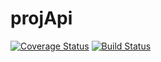 # projApi


[![Coverage Status](https://coveralls.io/repos/github/jomi19/projApi/badge.svg?branch=main&t=W7Hnyu)](https://coveralls.io/github/jomi19/projApi?branch=main) [![Build Status](https://travis-ci.com/jomi19/projApi.svg?token=XKTuabh1qANLjz5jSPra&branch=main)](https://travis-ci.com/jomi19/projApi)